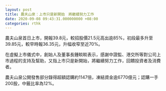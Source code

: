 ```yaml
---
layout: post
title: 農夫山泉：上市只是新開始　將繼續努力工作
date: 2020-09-08 09:43:31.000000000 +08:00
categories: rthk
---
```


農夫山泉首日上市，開報39.8元，較招股價21.5元高出逾85%，初段最多升至39.85元，較早時報36.35元，升幅收窄至近70%。

在虛擬上市儀式中，創始人及董事長鍾睒睒表示，感謝中證監、港交所等對公司上市過程的支持及幫助，又指上市只是新開始，將繼續努力工作，回饋投資者及消費者。

農夫山泉公開發售部分錄得超額認購約1147倍，凍結資金逾6770億元；認購一手200股，中籤比率為12%。
